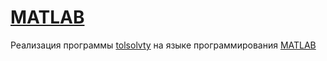 # [MATLAB](https://www.mathworks.com/products/matlab.html)

Реализация программы [tolsolvty](http://www.nsc.ru/interval/) на языке программирования [MATLAB](https://www.mathworks.com/products/matlab.html)
